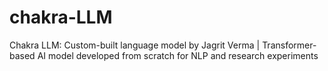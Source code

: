 # chakra-LLM
Chakra LLM: Custom-built language model by Jagrit Verma | Transformer-based AI model developed from scratch for NLP and research experiments
